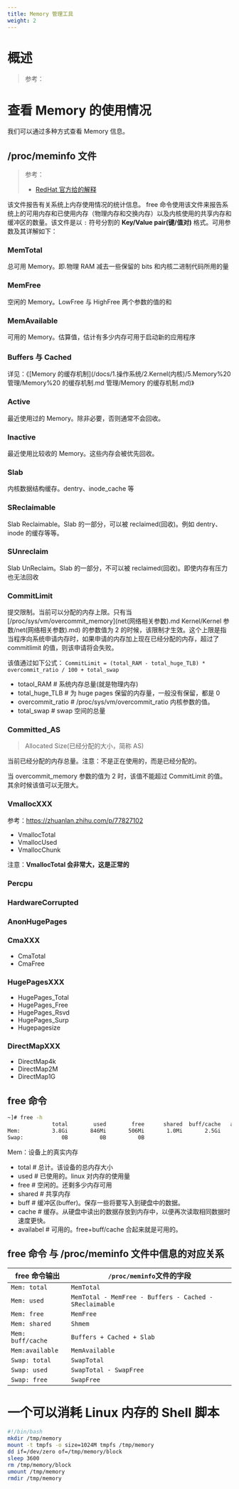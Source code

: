 ```yaml
---
title: Memory 管理工具
weight: 2
---
```


# 概述

> 参考：

# 查看 Memory 的使用情况

我们可以通过多种方式查看 Memory 信息。

## /proc/meminfo 文件

> 参考：
>
> - [RedHat 官方给的解释](https://access.redhat.com/solutions/406773)

该文件报告有关系统上内存使用情况的统计信息。 free 命令使用该文件来报告系统上的可用内存和已使用内存（物理内存和交换内存）以及内核使用的共享内存和缓冲区的数量。该文件是以 `:` 符号分割的 **Key/Value pair(键/值对)** 格式。可用参数及其详解如下：

### MemTotal

总可用 Memory。即.物理 RAM 减去一些保留的 bits 和内核二进制代码所用的量

### MemFree

空闲的 Memory。LowFree 与 HighFree 两个参数的值的和

### MemAvailable

可用的 Memory。估算值，估计有多少内存可用于启动新的应用程序

### Buffers 与 Cached

详见：《[Memory 的缓存机制](/docs/1.操作系统/2.Kernel(内核)/5.Memory%20 管理/Memory%20 的缓存机制.md 管理/Memory 的缓存机制.md)》

### Active

最近使用过的 Memory。除非必要，否则通常不会回收。

### Inactive

最近使用比较收的 Memory。这些内存会被优先回收。

### Slab

内核数据结构缓存。dentry、inode_cache 等

### SReclaimable

Slab Reclaimable。Slab 的一部分，可以被 reclaimed(回收)。例如 dentry、inode 的缓存等等。

### SUnreclaim

Slab UnReclaim。Slab 的一部分，不可以被 reclaimed(回收)。即使内存有压力也无法回收

### CommitLimit

提交限制。当前可以分配的内存上限。只有当 [/proc/sys/vm/overcommit_memory](net(网络相关参数).md Kernel/Kernel 参数/net(网络相关参数).md) 的参数值为 2 的时候，该限制才生效。这个上限是指当程序向系统申请内存时，如果申请的内存加上现在已经分配的内存，超过了 commitlimit 的值，则该申请将会失败。

该值通过如下公式：
`CommitLimit = (total_RAM - total_huge_TLB) * overcommit_ratio / 100 + total_swap`

- totaol_RAM # 系统内存总量(就是物理内存)
- total_huge_TLB # 为 huge pages 保留的内存量，一般没有保留，都是 0
- overcommit_ratio # /proc/sys/vm/overcommit_ratio 内核参数的值。
- total_swap # swap 空间的总量

### Committed_AS

> Allocated Size(已经分配的大小，简称 AS)

当前已经分配的内存总量。注意：不是正在使用的，而是已经分配的。

当 overcommit_memory 参数的值为 2 时，该值不能超过 CommitLimit 的值。其余时候该值可以无限大。

### VmallocXXX

参考：<https://zhuanlan.zhihu.com/p/77827102>

- VmallocTotal
- VmallocUsed
- VmallocChunk

注意：**VmallocTotal 会非常大，这是正常的**

### Percpu

### HardwareCorrupted

### AnonHugePages

### CmaXXX

- CmaTotal
- CmaFree

### HugePagesXXX

- HugePages_Total
- HugePages_Free
- HugePages_Rsvd
- HugePages_Surp
- Hugepagesize

### DirectMapXXX

- DirectMap4k
- DirectMap2M
- DirectMap1G

## free 命令

```bash
~]# free -h
              total        used        free      shared  buff/cache   available
Mem:          3.8Gi       846Mi       506Mi       1.0Mi       2.5Gi       2.9Gi
Swap:            0B          0B          0B
```

Mem：设备上的真实内存

- total # 总计。该设备的总内存大小
- used # 已使用的。linux 对内存的使用量
- free # 空闲的。还剩多少内存可用
- shared # 共享内存
- buff # 缓冲区(buffer)。保存一些将要写入到硬盘中的数据。
- cache # 缓存。从硬盘中读出的数据存放到内存中，以便再次读取相同数据时速度更快。
- availabel # 可用的。free+buff/cache 合起来就是可用的。

## free 命令 与 /proc/meminfo 文件中信息的对应关系

| free 命令输出     | `/proc/meminfo`文件的字段                              |
| ----------------- | ------------------------------------------------------ |
| `Mem: total`      | `MemTotal`                                             |
| `Mem: used`       | `MemTotal - MemFree - Buffers - Cached - SReclaimable` |
| `Mem: free`       | `MemFree`                                              |
| `Mem: shared`     | `Shmem`                                                |
| `Mem: buff/cache` | `Buffers + Cached + Slab`                              |
| `Mem:available`   | `MemAvailable`                                         |
| `Swap: total`     | `SwapTotal`                                            |
| `Swap: used`      | `SwapTotal - SwapFree`                                 |
| `Swap: free`      | `SwapFree`                                             |

# 一个可以消耗 Linux 内存的 Shell 脚本

```bash
#!/bin/bash
mkdir /tmp/memory
mount -t tmpfs -o size=1024M tmpfs /tmp/memory
dd if=/dev/zero of=/tmp/memory/block
sleep 3600
rm /tmp/memory/block
umount /tmp/memory
rmdir /tmp/memory
```
